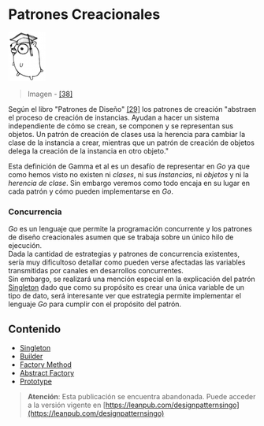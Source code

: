 # Patrones Creacionales

![](../../../.gitbook/assets/doc.png)

> Imagen - [\[38\]](../../../recursos.md)

Según el libro "Patrones de Diseño" [\[29\]](../../../recursos.md) los patrones de creación "abstraen el proceso de creación de instancias. Ayudan a hacer un sistema independiente de cómo se crean, se componen y se representan sus objetos. Un patrón de creación de clases usa la herencia para cambiar la clase de la instancia a crear, mientras que un patrón de creación de objetos delega la creación de la instancia en otro objeto."

Esta definición de Gamma et al es un desafío de representar en _Go_ ya que como hemos visto no existen ni _clases_, ni sus _instancias_, ni _objetos_ y ni la _herencia de clase_. Sin embargo veremos como todo encaja en su lugar en cada patrón y cómo pueden implementarse en _Go_.

### Concurrencia

_Go_ es un lenguaje que permite la programación concurrente y los patrones de diseño creacionales asumen que se trabaja sobre un único hilo de ejecución.  
Dada la cantidad de estrategias y patrones de concurrencia existentes, sería muy dificultoso detallar como pueden verse afectadas las variables transmitidas por canales en desarrollos concurrentes.  
Sin embargo, se realizará una mención especial en la explicación del patrón [Singleton](singleton.md) dado que como su propósito es crear una única variable de un tipo de dato, será interesante ver que estrategia permite implementar el lenguaje _Go_ para cumplir con el propósito del patrón.

## Contenido

* [Singleton](singleton.md)
* [Builder](builder.md)
* [Factory Method](factorymethod.md)
* [Abstract Factory](abstractfactory.md)
* [Prototype](prototype.md)



> **Atención**: Esta publicación se encuentra abandonada. Puede acceder a la versión vigente en [https://leanpub.com/designpatternsingo](https://leanpub.com/designpatternsingo)

